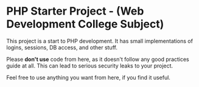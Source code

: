 # PHP Starter Project - (Web Development College Subject)

This project is a start to PHP development. It has small implementations of logins, sessions, DB access, and other stuff.

Please __don't use__ code from here, as it doesn't follow any good practices guide at all. This can lead to serious security leaks to your project.

Feel free to use anything you want from here, if you find it useful.